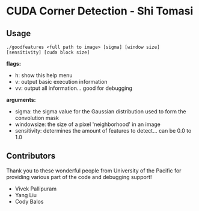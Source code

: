# CUDA Corner Detection - Shi Tomasi

## Usage

    ./goodfeatures <full path to image> [sigma] [window size] [sensitivity] [cuda block size]

**flags:**
 - h: show this help menu
 - v: output basic execution information
 - vv: output all information... good for debugging

**arguments:**

 - sigma: the sigma value for the Gaussian distribution used to form the convolution mask
 - windowsize: the size of a pixel 'neighborhood' in an image
 - sensitivity: determines the amount of features to detect... can be 0.0 to 1.0

##  Contributors
Thank you to these wonderful people from University of the Pacific for providing various part of the code and debugging support!

* Vivek Pallipuram
* Yang Liu
* Cody Balos

